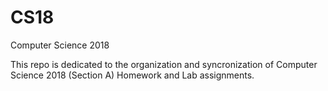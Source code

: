 # CS18
Computer Science 2018


This repo is dedicated to the organization and syncronization of Computer Science 2018 (Section A) Homework and Lab assignments.
